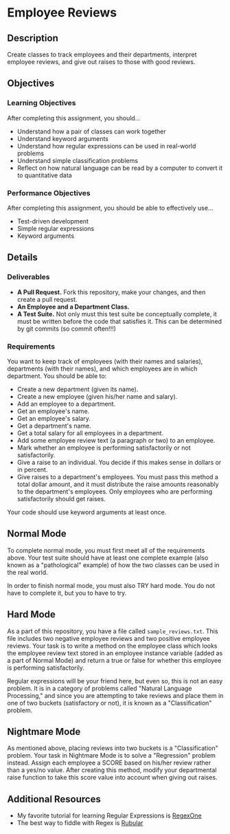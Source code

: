 # Employee Reviews

## Description

Create classes to track employees and their departments, interpret employee reviews, and give out raises to those with good reviews.

## Objectives

### Learning Objectives

After completing this assignment, you should...

* Understand how a pair of classes can work together
* Understand keyword arguments
* Understand how regular expressions can be used in real-world problems
* Understand simple classification problems
* Reflect on how natural language can be read by a computer to convert it to quantitative data

### Performance Objectives

After completing this assignment, you should be able to effectively use...

* Test-driven development
* Simple regular expressions
* Keyword arguments

## Details

### Deliverables

* **A Pull Request.** Fork this repository, make your changes, and then create a pull request.
* **An Employee and a Department Class.**
* **A Test Suite.** Not only must this test suite be conceptually complete, it must be written before the code that satisfies it.  This can be determined by git commits (so commit often!!!)

### Requirements

You want to keep track of employees (with their names and salaries), departments (with their names), and which employees are in which department.  You should be able to:

* Create a new department (given its name).
* Create a new employee (given his/her name and salary).
* Add an employee to a department.
* Get an employee's name.
* Get an employee's salary.
* Get a department's name.
* Get a total salary for all employees in a department.
* Add some employee review text (a paragraph or two) to an employee.
* Mark whether an employee is performing satisfactorily or not satisfactorily.
* Give a raise to an individual.  You decide if this makes sense in dollars or in percent.
* Give raises to a department's employees.  You must pass this method a total dollar amount, and it must distribute the raise amounts reasonably to the department's employees.  Only employees who are performing satisfactorily should get raises.

Your code should use keyword arguments at least once.

## Normal Mode

To complete normal mode, you must first meet all of the requirements above.  Your test suite should have at least one complete example (also known as a "pathological" example) of how the two classes can be used in the real world.

In order to finish normal mode, you must also TRY hard mode.  You do not have to complete it, but you to have to try.

## Hard Mode

As a part of this repository, you have a file called `sample_reviews.txt`.  This file includes two negative employee reviews and two positive employee reviews.  Your task is to write a method on the employee class which looks the employee review text stored in an employee instance variable (added as a part of Normal Mode) and return a true or false for whether this employee is performing satisfactorily.

Regular expressions will be your friend here, but even so, this is not an easy problem.  It is in a category of problems called "Natural Language Processing," and since you are attempting to take reviews and place them in one of two buckets (satisfactory or not), it is known as a "Classification" problem.

## Nightmare Mode

As mentioned above, placing reviews into two buckets is a "Classification" problem.  Your task in Nightmare Mode is to solve a "Regression" problem instead.  Assign each employee a SCORE based on his/her review rather than a yes/no value.  After creating this method, modify your departmental raise function to take this score value into account when giving out raises.

## Additional Resources

* My favorite tutorial for learning Regular Expressions is [RegexOne](http://regexone.com/)
* The best way to fiddle with Regex is [Rubular](http://rubular.com/)
